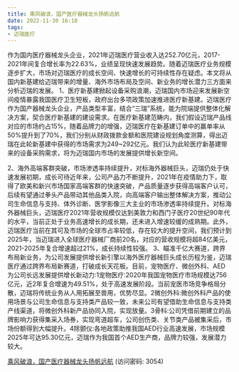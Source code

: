 ```yaml
---
title: 乘风破浪，国产医疗器械龙头扬帆远航
date: 2022-11-30 16:10
tags:
- 迈瑞医疗
---
```

作为国内医疗器械龙头企业，2021年迈瑞医疗营业收入达252.70亿元，2017-2021年间复合增长率为22.63%，业绩呈现快速发展趋势。随着迈瑞医疗业务规模逐步扩大，市场对迈瑞医疗的成长空间、快速增长的可持续性存在疑虑。本文将从国内新基建给迈瑞带来的增量、海外市场布局及空间、新业务的增长潜力三方面来分析迈瑞的发展。
1、医疗新基建掀起设备采购浪潮，迈瑞国内市场迎来发展新空间疫情暴露我国医疗卫生短板，政府出台多项政策加速推进医疗新基建。迈瑞医疗作为国产器械龙头企业，产品类型丰富，结合“三瑞”系统，能为院端提供整体化解决方案，契合医疗新基建的建设需求。在医疗新基建范畴内，我们假设迈瑞产品线对应的市场约占15%，随着品牌力的增强，迈瑞医疗在新基建订单中的赢单率从50%提升到了70%，我们分别从财政拨款金额和医院建设规划角度测算，得出迈瑞在此轮新基建中获得的市场需求为249~292亿元。我们认为此轮医疗新基建带来的设备采购需求，将为迈瑞国内市场的发展提供增长新空间。
<!-- more -->
2、海外高端客群突破，市场渗透率持续提升，对标海外器械巨头，迈瑞仍处于快速发展初期，成长可待近年来，公司产品力不断提升，2021年在疫情助力下，取得了欧美和新兴市场国家高端客群的快速突破，产品质量逐步获得高端客户认可，后续有望通过拳头产品带动其他品类入院，向高端客户输出整体解决方案，推动公司生命信息与支持、体外诊断、医学影像三大主业的市场渗透率持续提升。对标海外器械巨头，迈瑞医疗2021年营收规模仅达到美敦力和西门子医疗20世纪90年代的水平，当前正处于业务高速增长的成长期，还未进入增速较缓的成熟期。此外，迈瑞医疗当前在其可及市场的全球市占率较低，存在较大的提升空间，我们预计到2025年，当迈瑞进入全球医疗器械厂商前20名，对应的营收规模将超84亿美元，2021-2025年复合增速超过21%，成长持续性较强。
3、瞄准千亿大赛道，跨界布局新业务，为公司发展提供增长新引擎以海外医疗器械巨头成长历程为鉴，迈瑞医疗通过跨界布局新赛道，打破成长天花板。目前，宠物医疗、微创外科、AED为公司长远发展提供增长新动力:1宠物医疗:2020年我国宠物医疗市场规模达756亿元，近2年复合增速为49.51%，处于高速发展阶段。当前宠医市场竞争格局分散，迈瑞将传统业务从人用拓展至兽用，优势尽显。2微创外科:微创外科产品的使用场景与公司生命信息与支持类产品较一致，未来公司有望借助生命信息与支持类产线渠道，将微创外科新产品协同入院，实现放量。3骨科:公司凭借前期建立的品牌影响力获得集采入场券，实现弯道超车，公司创伤类、关节类产品被集采后，市场份额得到大幅提升。4除颤仪:各地政策助推我国AED行业高速发展，市场规模2025年可达95.30亿元，迈瑞作为我国首个AED生产商，品牌力较强，发展潜力较大。

[乘风破浪，国产医疗器械龙头扬帆远航](https://url12.ctfile.com/f/3948612-738823114-cfc730?p=3054)
(访问密码: 3054)

